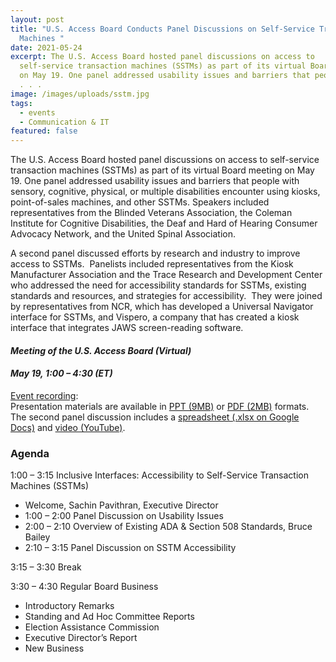 ```yaml
---
layout: post
title: "U.S. Access Board Conducts Panel Discussions on Self-Service Transaction
  Machines "
date: 2021-05-24
excerpt: The U.S. Access Board hosted panel discussions on access to
  self-service transaction machines (SSTMs) as part of its virtual Board meeting
  on May 19. One panel addressed usability issues and barriers that people with
  . . .
image: /images/uploads/sstm.jpg
tags:
  - events
  - Communication & IT
featured: false
---
```

The U.S. Access Board hosted panel discussions on access to self-service transaction machines (SSTMs) as part of its virtual Board meeting on May 19. One panel addressed usability issues and barriers that people with sensory, cognitive, physical, or multiple disabilities encounter using kiosks, point-of-sales machines, and other SSTMs. Speakers included representatives from the Blinded Veterans Association, the Coleman Institute for Cognitive Disabilities, the Deaf and Hard of Hearing Consumer Advocacy Network, and the United Spinal Association.  

A second panel discussed efforts by research and industry to improve access to SSTMs.  Panelists included representatives from the Kiosk Manufacturer Association and the Trace Research and Development Center who addressed the need for accessibility standards for SSTMs, existing standards and resources, and strategies for accessibility.  They were joined by representatives from NCR, which has developed a Universal Navigator interface for SSTMs, and Vispero, a company that has created a kiosk interface that integrates JAWS screen-reading software.   

#### *Meeting of the U.S. Access Board (Virtual)*

#### *May 19, 1:00 – 4:30 (ET)*  

[Event recording](https://www.youtube.com/watch?v=-0YkBZZEoss):  \
Presentation materials are available in [PPT (9MB)](https://www.access-board.gov/files/presentations/usab-sstm-presentation-2021-05-19.pptx) or [PDF (2MB)](https://www.access-board.gov/files/presentations/usab-sstm-presentation-2021-05-19.pdf) formats. The second panel discussion includes a [spreadsheet (.xlsx on Google Docs)](https://docs.google.com/spreadsheets/d/1FnvzuhrOSfCYDMeEtAbZjq7had7O_rEb) and [video (YouTube)](https://www.youtube.com/watch?v=5G61H2hhdeo). 

### Agenda  

1:00 – 3:15 Inclusive Interfaces: Accessibility to Self-Service Transaction Machines (SSTMs)  

* Welcome, Sachin Pavithran, Executive Director  
* 1:00 – 2:00 Panel Discussion on Usability Issues 
* 2:00 – 2:10 Overview of Existing ADA & Section 508 Standards, Bruce Bailey 
* 2:10 – 3:15 Panel Discussion on SSTM Accessibility

3:15 – 3:30 Break  

3:30 – 4:30 Regular Board Business  

* Introductory Remarks  
* Standing and Ad Hoc Committee Reports  
* Election Assistance Commission  
* Executive Director’s Report  
* New Business